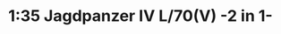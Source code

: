 ---
layout: product
title: "1:35 Jagdpanzer IV L/70(V) -2 in 1-"
price: "10000" 
desc: "Maketa"
img_path: "/assets/img/DRA6498.webp"
brand: "Dragon"
available: false
special_offer: false
new: false
soon: false
cat: "010000"
subcat: "010600"
subsubcat: "0N/A"
sifra: "DRA6498"
popular: false
spec: false
---